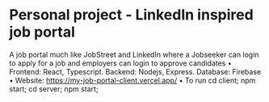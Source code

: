 # Personal project - LinkedIn inspired job portal
A job portal much like JobStreet and LinkedIn where a Jobseeker can login to apply for a job and employers can login to approve candidates
• Frontend: React, Typescript. Backend: Nodejs, Express. Database: Firebase
• Website: https://my-job-portal-client.vercel.app/
• To run
cd client; npm start;
cd server; npm start;
